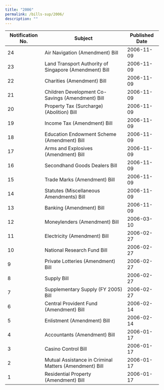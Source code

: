 ```yaml
---
title: "2006"
permalink: /bills-sup/2006/
description: ""
---
```

|Notification No.|Subject|Published Date|
|---|---|---|
|24|Air Navigation (Amendment) Bill|2006-11-09|
|23|Land Transport Authority of Singapore (Amendment) Bill|2006-11-09|
|22|Charities (Amendment) Bill|2006-11-09|
|21|Children Development Co-Savings (Amendment) Bill|2006-11-09|
|20|Property Tax (Surcharge) (Abolition) Bill|2006-11-09|
|19|Income Tax (Amendment) Bill|2006-11-09|
|18|Education Endowment Scheme (Amendment) Bill|2006-11-09|
|17|Arms and Explosives (Amendment) Bill|2006-11-09|
|16|Secondhand Goods Dealers Bill|2006-11-09|
|15|Trade Marks (Amendment) Bill|2006-11-09|
|14|Statutes (Miscellaneous Amendments) Bill|2006-11-09|
|13|Banking (Amendment) Bill|2006-11-09|
|12|Moneylenders (Amendment) Bill|2006-03-10|
|11|Electricity (Amendment) Bill|2006-02-27|
|10|National Research Fund Bill|2006-02-27|
|9|Private Lotteries (Amendment) Bill|2006-02-27|
|8|Supply Bill|2006-02-27|
|7|Supplementary Supply (FY 2005) Bill|2006-02-27|
|6|Central Provident Fund (Amendment) Bill|2006-02-14|
|5|Enlistment (Amendment) Bill|2006-02-14|
|4|Accountants (Amendment) Bill|2006-01-17|
|3|Casino Control Bill|2006-01-17|
|2|Mutual Assistance in Criminal Matters (Amendment) Bill|2006-01-17|
|1|Residential Property (Amendment) Bill|2006-01-17|